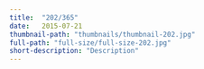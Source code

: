 ```yaml
---
title:  "202/365"
date:   2015-07-21
thumbnail-path: "thumbnails/thumbnail-202.jpg"
full-path: "full-size/full-size-202.jpg"
short-description: "Description"
---
```

